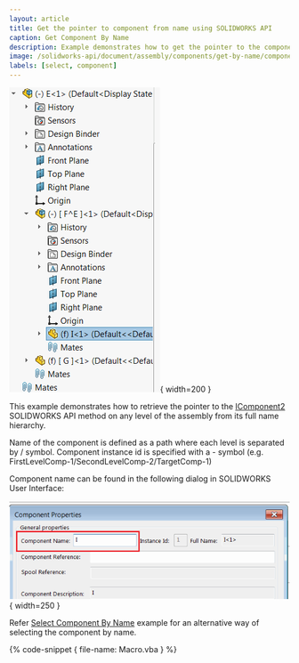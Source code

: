 ```yaml
---
layout: article
title: Get the pointer to component from name using SOLIDWORKS API
caption: Get Component By Name
description: Example demonstrates how to get the pointer to the component at any level of the assembly from its full name
image: /solidworks-api/document/assembly/components/get-by-name/components-tree.png
labels: [select, component]
---
```

![Multi-level tree of components](components-tree.png){ width=200 }

This example demonstrates how to retrieve the pointer to the [IComponent2](http://help.solidworks.com/2017/english/api/sldworksapi/solidworks.interop.sldworks~solidworks.interop.sldworks.icomponent2.html) SOLIDWORKS API method on any level of the assembly from its full name hierarchy.

Name of the component is defined as a path where each level is separated by / symbol. Component instance id is specified with a - symbol (e.g. FirstLevelComp-1/SecondLevelComp-2/TargetComp-1)

Component name can be found in the following dialog in SOLIDWORKS User Interface:

![Component name in properties dialog](component-name.png){ width=250 }

Refer [Select Component By Name](/solidworks-api/document/selection/select-component-by-name) example for an alternative way of selecting the component by name.

{% code-snippet { file-name: Macro.vba } %}
